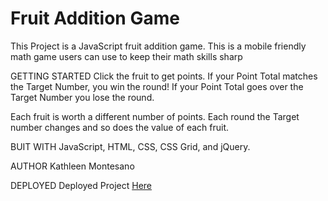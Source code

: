 # Fruit Addition Game

This Project is a JavaScript fruit addition game. This is a mobile friendly math game users can use to keep their math skills sharp 

GETTING STARTED
Click the fruit to get points. If your Point Total matches the Target Number, you win the round! If your Point Total goes over the Target Number you lose the round. 

Each fruit is worth a different number of points. Each round the Target number changes and so does the value of each fruit.

BUIT WITH
JavaScript, HTML, CSS, CSS Grid, and jQuery.

AUTHOR
Kathleen Montesano

DEPLOYED
Deployed Project [Here](https://kathleenmont.github.io/fruit-game/index.html)
          
